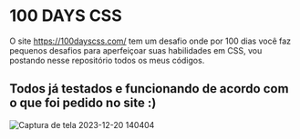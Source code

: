 # 100 DAYS CSS

O site https://100dayscss.com/ tem um desafio onde por 100 dias você faz pequenos desafios para aperfeiçoar suas habilidades em CSS,
vou postando nesse repositório todos os meus códigos.

## Todos já testados e funcionando de acordo com o que foi pedido no site :)


![Captura de tela 2023-12-20 140404](https://github.com/malummartiins/100dayscss/assets/130713333/050b357f-5908-4b88-b8dc-b325dc310353)

